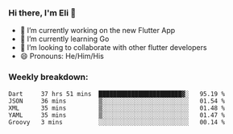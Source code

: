 ### Hi there, I'm Eli 👋
- 🔭 I’m currently working on the new Flutter App
- 🌱 I’m currently learning Go
- 🦄 I’m looking to collaborate with other flutter developers
- 😄 Pronouns: He/Him/His

### Weekly breakdown:
<!--START_SECTION:waka-->
```text
Dart     37 hrs 51 mins  ███████████████████████▓░   95.19 % 
JSON     36 mins         ▒░░░░░░░░░░░░░░░░░░░░░░░░   01.54 % 
XML      35 mins         ▒░░░░░░░░░░░░░░░░░░░░░░░░   01.48 % 
YAML     35 mins         ▒░░░░░░░░░░░░░░░░░░░░░░░░   01.47 % 
Groovy   3 mins          ░░░░░░░░░░░░░░░░░░░░░░░░░   00.14 % 
```
<!--END_SECTION:waka-->
